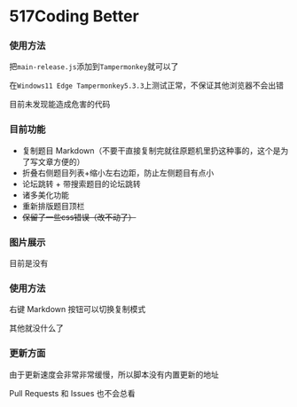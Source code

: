 # 517Coding Better

### 使用方法

把`main-release.js`添加到`Tampermonkey`就可以了

在`Windows11 Edge Tampermonkey5.3.3`上测试正常，不保证其他浏览器不会出错

目前未发现能造成危害的代码

### 目前功能

- 复制题目 Markdown（不要干直接复制完就往原题机里扔这种事的，这个是为了写文章方便的）
- 折叠右侧题目列表+缩小左右边距，防止左侧题目有点小
- 论坛跳转 + 带搜索题目的论坛跳转
- 诸多美化功能
- 重新排版题目顶栏
- ~~保留了一些css错误（改不动了）~~

### 图片展示

目前是没有

### 使用方法

右键 Markdown 按钮可以切换复制模式

其他就没什么了

### 更新方面

由于更新速度会非常非常缓慢，所以脚本没有内置更新的地址

Pull Requests 和 Issues 也不会总看
